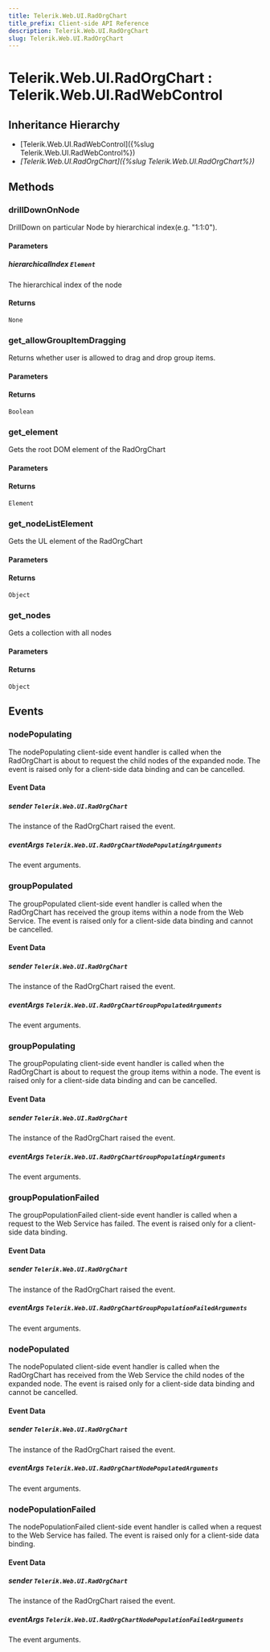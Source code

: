 ```yaml
---
title: Telerik.Web.UI.RadOrgChart
title_prefix: Client-side API Reference
description: Telerik.Web.UI.RadOrgChart
slug: Telerik.Web.UI.RadOrgChart
---
```


# Telerik.Web.UI.RadOrgChart : Telerik.Web.UI.RadWebControl

## Inheritance Hierarchy

* [Telerik.Web.UI.RadWebControl]({%slug Telerik.Web.UI.RadWebControl%})
* *[Telerik.Web.UI.RadOrgChart]({%slug Telerik.Web.UI.RadOrgChart%})*


## Methods

### drillDownOnNode

DrillDown on particular Node by hierarchical index(e.g. "1:1:0").

#### Parameters

##### hierarchicalIndex `Element`

The hierarchical index of the node 

#### Returns

`None` 

### get_allowGroupItemDragging

Returns whether user is allowed to drag and drop group items.

#### Parameters

#### Returns

`Boolean` 

### get_element

Gets the root DOM element of the RadOrgChart

#### Parameters

#### Returns

`Element` 

### get_nodeListElement

Gets the UL element of the RadOrgChart

#### Parameters

#### Returns

`Object` 

### get_nodes

Gets a collection with all nodes

#### Parameters

#### Returns

`Object` 


## Events

### nodePopulating 

The nodePopulating client-side event handler is called when the RadOrgChart is about to request the child nodes of the expanded node. 
The event is raised only for a client-side data binding and can be cancelled.

#### Event Data

##### sender `Telerik.Web.UI.RadOrgChart`

The instance of the RadOrgChart raised the event.

##### eventArgs `Telerik.Web.UI.RadOrgChartNodePopulatingArguments`

The event arguments.

### groupPopulated

The groupPopulated client-side event handler is called when the RadOrgChart has received the group items within a node from the Web Service. 
The event is raised only for a client-side data binding and cannot be cancelled.

#### Event Data

##### sender `Telerik.Web.UI.RadOrgChart`

The instance of the RadOrgChart raised the event.

##### eventArgs `Telerik.Web.UI.RadOrgChartGroupPopulatedArguments`

The event arguments.

### groupPopulating

The groupPopulating client-side event handler is called when the RadOrgChart is about to request the group items within a node. 
The event is raised only for a client-side data binding and can be cancelled.

#### Event Data

##### sender `Telerik.Web.UI.RadOrgChart`

The instance of the RadOrgChart raised the event.

##### eventArgs `Telerik.Web.UI.RadOrgChartGroupPopulatingArguments`

The event arguments.

### groupPopulationFailed

The groupPopulationFailed client-side event handler is called when a request to the Web Service has failed. The event is raised only for a client-side data binding.

#### Event Data

##### sender `Telerik.Web.UI.RadOrgChart`

The instance of the RadOrgChart raised the event.

##### eventArgs `Telerik.Web.UI.RadOrgChartGroupPopulationFailedArguments`

The event arguments.
### nodePopulated

The nodePopulated client-side event handler is called when the RadOrgChart has received from the Web Service the child nodes of the expanded node. 
The event is raised only for a client-side data binding and cannot be cancelled.

#### Event Data

##### sender `Telerik.Web.UI.RadOrgChart`

The instance of the RadOrgChart raised the event.

##### eventArgs `Telerik.Web.UI.RadOrgChartNodePopulatedArguments`

The event arguments.

### nodePopulationFailed

The nodePopulationFailed client-side event handler is called when a request to the Web Service has failed. 
The event is raised only for a client-side data binding.

#### Event Data

##### sender `Telerik.Web.UI.RadOrgChart`

The instance of the RadOrgChart raised the event.

##### eventArgs `Telerik.Web.UI.RadOrgChartNodePopulationFailedArguments`

The event arguments.


